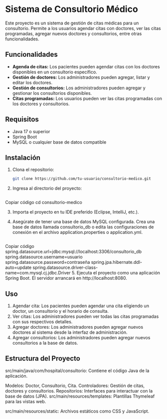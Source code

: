 # Sistema de Consultorio Médico

Este proyecto es un sistema de gestión de citas médicas para un consultorio. Permite a los usuarios agendar citas con doctores, ver las citas programadas, agregar nuevos doctores y consultorios, entre otras funcionalidades.

## Funcionalidades

- **Agenda de citas:** Los pacientes pueden agendar citas con los doctores disponibles en un consultorio específico.
- **Gestión de doctores:** Los administradores pueden agregar, listar y editar los doctores.
- **Gestión de consultorios:** Los administradores pueden agregar y gestionar los consultorios disponibles.
- **Citas programadas:** Los usuarios pueden ver las citas programadas con los doctores y consultorios.

## Requisitos

- Java 17 o superior
- Spring Boot
- MySQL o cualquier base de datos compatible

## Instalación

1. Clona el repositorio:
   ```bash
   git clone https://github.com/tu-usuario/consultorio-medico.git
   
2. Ingresa al directorio del proyecto:

   ```bash
Copiar código
cd consultorio-medico

3. Importa el proyecto en tu IDE preferido (Eclipse, IntelliJ, etc.).

4. Asegúrate de tener una base de datos MySQL configurada. Crea una base de datos llamada consultorio_db o edita las configuraciones de conexión en el archivo application.properties o application.yml.

   ```properties
Copiar código
spring.datasource.url=jdbc:mysql://localhost:3306/consultorio_db
spring.datasource.username=usuario
spring.datasource.password=contraseña
spring.jpa.hibernate.ddl-auto=update
spring.datasource.driver-class-name=com.mysql.cj.jdbc.Driver
5. Ejecuta el proyecto como una aplicación Spring Boot. El servidor arrancará en http://localhost:8080.

## Uso
1. Agendar cita: Los pacientes pueden agendar una cita eligiendo un doctor, un consultorio y el horario de consulta.
2. Ver citas: Los administradores pueden ver todas las citas programadas con sus respectivos detalles.
3. Agregar doctores: Los administradores pueden agregar nuevos doctores al sistema desde la interfaz de administración.
4. Agregar consultorios: Los administradores pueden agregar nuevos consultorios a la base de datos.
## Estructura del Proyecto
src/main/java/com/hospital/consultorio: Contiene el código Java de la aplicación.

Modelos: Doctor, Consultorio, Cita.
Controladores: Gestión de citas, doctores y consultorios.
Repositorios: Interfaces para interactuar con la base de datos (JPA).
src/main/resources/templates: Plantillas Thymeleaf para las vistas web.

src/main/resources/static: Archivos estáticos como CSS y JavaScript.
